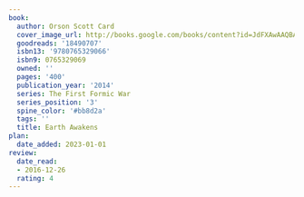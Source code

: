 ```yaml
---
book:
  author: Orson Scott Card
  cover_image_url: http://books.google.com/books/content?id=JdFXAwAAQBAJ&printsec=frontcover&img=1&zoom=1&edge=curl&source=gbs_api
  goodreads: '18490707'
  isbn13: '9780765329066'
  isbn9: 0765329069
  owned: ''
  pages: '400'
  publication_year: '2014'
  series: The First Formic War
  series_position: '3'
  spine_color: '#bb8d2a'
  tags: ''
  title: Earth Awakens
plan:
  date_added: 2023-01-01
review:
  date_read:
  - 2016-12-26
  rating: 4
---
```

